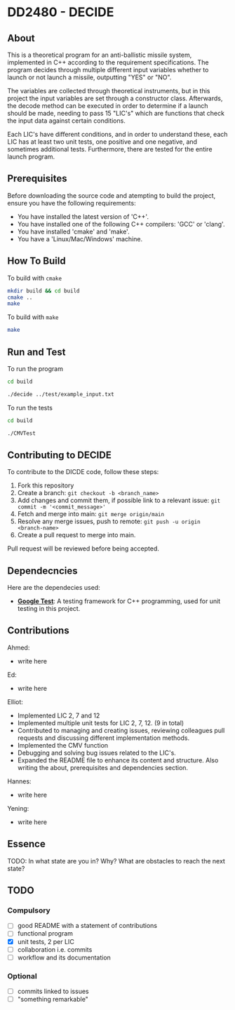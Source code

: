 # DD2480 - DECIDE

## About

This is a theoretical program for an anti-ballistic missile system, implemented in C++ according to the requirement specifications. The program decides through multiple different input variables whether to launch or not launch a missile, outputting "YES" or "NO".

The variables are collected through theoretical instruments, but in this project the input variables are set through a constructor class. Afterwards, the decode method can be executed in order to determine if a launch should be made, needing to pass 15 "LIC's" which are functions that check the input data against certain conditions.

Each LIC's have different conditions, and in order to understand these, each LIC has at least two unit tests, one positive and one negative, and sometimes additional tests. Furthermore, there are tested for the entire launch program.

## Prerequisites 

Before downloading the source code and atempting to build the project, ensure you have the following requirements:
* You have installed the latest version of 'C++'.
* You have installed one of the following C++ compilers: 'GCC' or 'clang'.
* You have installed 'cmake' and 'make'.
* You have a 'Linux/Mac/Windows' machine.

## How To Build

To build with `cmake`

```bash
mkdir build && cd build
cmake ..
make
```

To build with `make`

```bash
make
```

## Run and Test

To run the program

```bash
cd build
```

```bash
./decide ../test/example_input.txt
```

To run the tests

```bash
cd build
```

```bash
./CMVTest
```

## Contributing to DECIDE

To contribute to the DICDE code, follow these steps:
1. Fork this repository
2. Create a branch: `git checkout -b <branch_name>`
3. Add changes and commit them, if possible link to a relevant issue: `git commit -m '<commit_message>'`
4. Fetch and merge into main: `git merge origin/main`
5. Resolve any merge issues, push to remote: `git push -u origin <branch-name>`
6. Create a pull request to merge into main.

Pull request will be reviewed before being accepted.

## Dependecncies

Here are the dependecies used:
- [**Google Test**](https://google.github.io/googletest/primer.html): A testing framework for C++ programming, used for unit testing in this project. 

## Contributions

Ahmed:
- write here

Ed:
- write here

Elliot:
- Implemented LIC 2, 7 and 12
- Implemented multiple unit tests for LIC 2, 7, 12. (9 in total)
- Contributed to managing and creating issues, reviewing colleagues pull requests and discussing different implementation methods.
- Implemented the CMV function
- Debugging and solving bug issues related to the LIC's.
- Expanded the README file to enhance its content and structure. Also writing the about, prerequisites and dependencies section.

Hannes:
- write here

Yening:
- write here


## Essence

TODO:
In what state are you in? Why? What are obstacles to reach the next state?

## TODO

### Compulsory

- [ ] good README with a statement of contributions
- [ ] functional program
- [x] unit tests, 2 per LIC
- [ ] collaboration i.e. commits
- [ ] workflow and its documentation

### Optional

- [ ] commits linked to issues
- [ ] "something remarkable"
